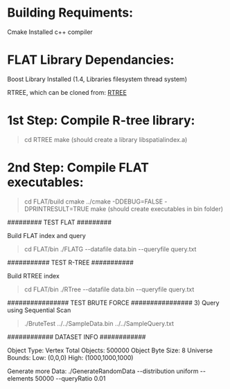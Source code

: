 Building Requiments:
====================
Cmake Installed
c++ compiler

FLAT Library Dependancies:
==========================
Boost Library Installed (1.4, Libraries filesystem thread system) 

RTREE, which can be cloned from: [RTREE](git@github.com:jutinko/RTREE.git)

1st Step: Compile R-tree library:
=================================
>cd RTREE
>make (should create a library libspatialindex.a)

2nd Step: Compile FLAT executables:
===================================
>cd FLAT/build
>cmake ../cmake -DDEBUG=FALSE -DPRINTRESULT=TRUE
>make (should create executables in bin folder) 

#########
TEST FLAT
#########

Build FLAT index and query
>cd FLAT/bin
>./FLATG --datafile data.bin --queryfile query.txt

###########
TEST R-TREE
###########

Build RTREE index
>cd FLAT/bin
>./RTree --datafile data.bin --queryfile query.txt

################
TEST BRUTE FORCE
################
3) Query using Sequential Scan 
>./BruteTest ../../SampleData.bin ../../SampleQuery.txt

############
DATASET INFO
############

Object Type: Vertex
Total Objects: 500000
Object Byte Size: 8
Universe Bounds: Low: (0,0,0)  High: (1000,1000,1000)

Generate more Data:
./GenerateRandomData --distribution uniform --elements 50000 --queryRatio 0.01
